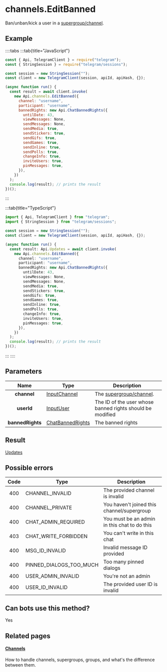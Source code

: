 # channels.EditBanned

Ban/unban/kick a user in a [supergroup/channel](https://core.telegram.org/api/channel).

## Example

::::tabs
:::tab{title="JavaScript"}

```js
const { Api, TelegramClient } = require("telegram");
const { StringSession } = require("telegram/sessions");

const session = new StringSession("");
const client = new TelegramClient(session, apiId, apiHash, {});

(async function run() {
  const result = await client.invoke(
    new Api.channels.EditBanned({
      channel: "username",
      participant: "username",
      bannedRights: new Api.ChatBannedRights({
        untilDate: 43,
        viewMessages: None,
        sendMessages: None,
        sendMedia: true,
        sendStickers: true,
        sendGifs: true,
        sendGames: true,
        sendInline: true,
        sendPolls: true,
        changeInfo: true,
        inviteUsers: true,
        pinMessages: true,
      }),
    })
  );
  console.log(result); // prints the result
})();
```

:::

:::tab{title="TypeScript"}

```ts
import { Api, TelegramClient } from "telegram";
import { StringSession } from "telegram/sessions";

const session = new StringSession("");
const client = new TelegramClient(session, apiId, apiHash, {});

(async function run() {
  const result: Api.Updates = await client.invoke(
    new Api.channels.EditBanned({
      channel: "username",
      participant: "username",
      bannedRights: new Api.ChatBannedRights({
        untilDate: 43,
        viewMessages: None,
        sendMessages: None,
        sendMedia: true,
        sendStickers: true,
        sendGifs: true,
        sendGames: true,
        sendInline: true,
        sendPolls: true,
        changeInfo: true,
        inviteUsers: true,
        pinMessages: true,
      }),
    })
  );
  console.log(result); // prints the result
})();
```

:::
::::

## Parameters

|       Name       | Type                                                                | Description                                                      |
| :--------------: | ------------------------------------------------------------------- | ---------------------------------------------------------------- |
|   **channel**    | [InputChannel](https://core.telegram.org/type/InputChannel)         | The [supergroup/channel](https://core.telegram.org/api/channel). |
|    **userId**    | [InputUser](https://core.telegram.org/type/InputUser)               | The ID of the user whose banned rights should be modified        |
| **bannedRights** | [ChatBannedRights](https://core.telegram.org/type/ChatBannedRights) | The banned rights                                                |

## Result

[Updates](https://core.telegram.org/type/Updates)

## Possible errors

| Code | Type                    | Description                                  |
| :--: | ----------------------- | -------------------------------------------- |
| 400  | CHANNEL_INVALID         | The provided channel is invalid              |
| 400  | CHANNEL_PRIVATE         | You haven't joined this channel/supergroup   |
| 400  | CHAT_ADMIN_REQUIRED     | You must be an admin in this chat to do this |
| 403  | CHAT_WRITE_FORBIDDEN    | You can't write in this chat                 |
| 400  | MSG_ID_INVALID          | Invalid message ID provided                  |
| 400  | PINNED_DIALOGS_TOO_MUCH | Too many pinned dialogs                      |
| 400  | USER_ADMIN_INVALID      | You're not an admin                          |
| 400  | USER_ID_INVALID         | The provided user ID is invalid              |

## Can bots use this method?

Yes

## Related pages

#### [Channels](https://core.telegram.org/api/channel)

How to handle channels, supergroups, groups, and what's the difference between them.
